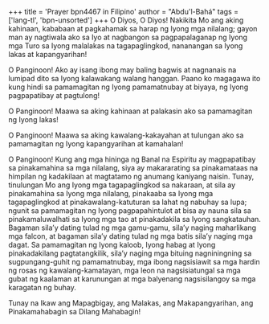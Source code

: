+++
title = 'Prayer bpn4467 in Filipino'
author = "Abdu'l-Bahá"
tags = ['lang-tl', 'bpn-unsorted']
+++
O Diyos, O Diyos! Nakikita Mo ang aking kahinaan, kababaan at pagkahamak sa harap ng Iyong mga nilalang; gayon man ay nagtiwala ako sa Iyo at nagbangon sa pagpapalaganap ng Iyong mga Turo sa Iyong malalakas na tagapaglingkod, nananangan sa Iyong lakas at kapangyarihan!

O Panginoon! Ako ay isang ibong may baling bagwis at nagnanais na lumipad dito sa Iyong kalawakang walang hanggan. Paano ko magagawa ito kung hindi sa pamamagitan ng Iyong pamamatnubay at biyaya, ng Iyong pagpapatibay at pagtulong!

O Panginoon! Maawa sa aking kahinaan at palakasin ako sa pamamagitan ng Iyong lakas!

O Panginoon! Maawa sa aking kawalang-kakayahan at tulungan ako sa pamamagitan ng Iyong kapangyarihan at kamahalan!

O Panginoon! Kung ang mga hininga ng Banal na Espiritu ay magpapatibay sa pinakamahina sa mga nilalang, siya ay makararating sa pinakamataas na himpilan ng kadakilaan at magtatamo ng anumang kaniyang naisin. Tunay, tinulungan Mo ang Iyong mga tagapaglingkod sa nakaraan, at sila ay pinakamahina sa Iyong mga nilalang, pinaka­aba sa Iyong mga tagapaglingkod at pinakawalang-katuturan sa lahat ng nabuhay sa lupa; ngunit sa pamamagitan ng Iyong pagpapahintulot at bisa ay nauna sila sa pinakamaluwalhati sa Iyong mga tao at pinakadakila sa Iyong sangkatauhan. Bagaman sila’y dating tulad ng mga gamu-gamu, sila’y naging maharlikang mga falcon, at bagaman sila’y dating tulad ng mga batis sila’y naging mga dagat. Sa pamamagitan ng Iyong kaloob, Iyong habag at Iyong pinakadakilang pagtatangkilik, sila’y naging mga bituing nagniningning sa sugpungang-guhit ng pamamatnubay, mga ibong nagsisiawit sa mga hardin ng rosas ng kawalang-kamatayan, mga leon na nagsisiatungal sa mga gubat ng kaalaman at karunungan at mga balyenang nagsisilangoy sa mga karagatan ng buhay.

Tunay na Ikaw ang Mapagbigay, ang Malakas, ang Makapangyarihan, ang Pinakamahabagin sa Dilang Maha­bagin!
